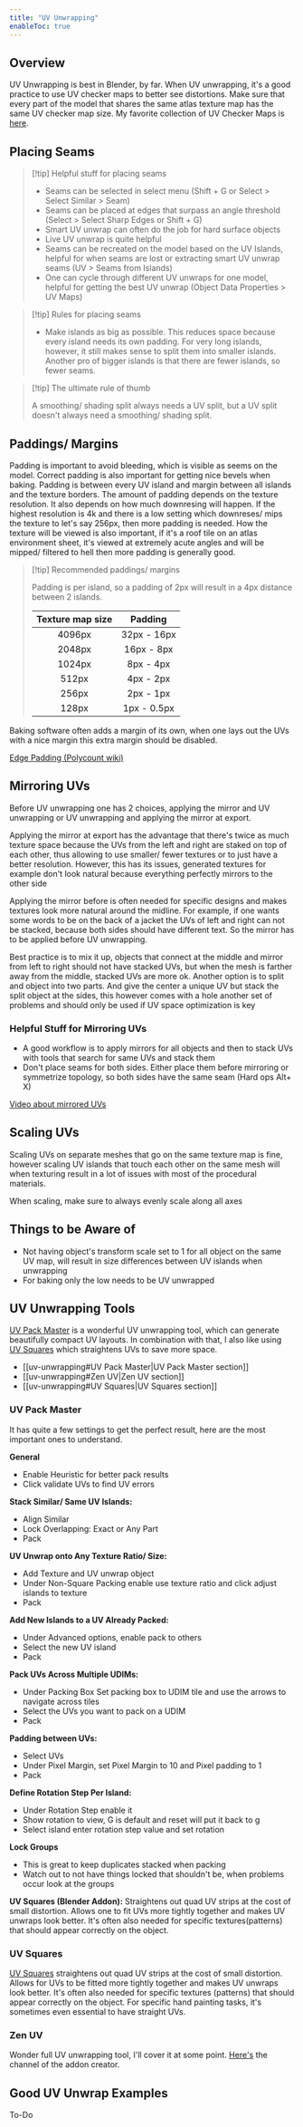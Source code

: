 ```yaml
---
title: "UV Unwrapping"
enableToc: true
---
```

## Overview
UV Unwrapping is best in Blender, by far. When UV unwrapping, it's a good practice to use UV checker maps to better see distortions. Make sure that every part of the model that shares the same atlas texture map has the same UV checker map size. My favorite collection of UV Checker Maps is [here](https://polycount.com/discussion/186513/free-checker-pattern-texture).

## Placing Seams
>[!tip] Helpful stuff for placing seams
>
>- Seams can be selected in select menu (Shift + G or Select > Select Similar > Seam)
>- Seams can be placed at edges that surpass an angle threshold (Select > Select Sharp Edges or Shift + G)
>- Smart UV unwrap can often do the job for hard surface objects
>- Live UV unwrap is quite helpful
>- Seams can be recreated on the model based on the UV Islands, helpful for when seams are lost or extracting smart UV unwrap seams (UV > Seams from Islands)
>- One can cycle through different UV unwraps for one model, helpful for getting the best UV unwrap (Object Data Properties > UV Maps)

>[!tip] Rules for placing seams
>
>- Make islands as big as possible. This reduces space because every island needs its own padding. For very long islands, however, it still makes sense to split them into smaller islands. Another pro of bigger islands is that there are fewer islands, so fewer seams.

>[!tip] The ultimate rule of thumb
>
>A smoothing/ shading split always needs a UV split, but a UV split doesn't always need a smoothing/ shading split.

## Paddings/ Margins
Padding is important to avoid bleeding, which is visible as seems on the model. Correct padding is also important for getting nice bevels when baking. Padding is between every UV island and margin between all islands and the texture borders. The amount of padding depends on the texture resolution. It also depends on how much downresing will happen. If the highest resolution is 4k and there is a low setting which downreses/ mips the texture to let's say 256px, then more padding is needed. How the texture will be viewed is also important, if it's a roof tile on an atlas environment sheet, it's viewed at extremely acute angles and will be mipped/ filtered to hell then more padding is generally good.

>[!tip] Recommended paddings/ margins
>
>Padding is per island, so a padding of 2px will result in a 4px distance between 2 islands.
>
>|Texture map size|Padding
>|:-:|:-:
>|4096px|32px - 16px
>|2048px|16px - 8px
>|1024px|8px - 4px
>|512px|4px - 2px
>|256px|2px - 1px
>|128px |1px - 0.5px

Baking software often adds a margin of its own, when one lays out the UVs with a nice margin this extra margin should be disabled.

[Edge Padding (Polycount wiki)](http://wiki.polycount.com/wiki/Edge_padding)

## Mirroring UVs
Before UV unwrapping one has 2 choices, applying the mirror and UV unwrapping or UV unwrapping and applying the mirror at export. 

Applying the mirror at export has the advantage that there's twice as much texture space because the UVs from the left and right are staked on top of each other, thus allowing to use smaller/ fewer textures or to just have a better resolution. However, this has its issues, generated textures for example don't look natural because everything perfectly mirrors to the other side

Applying the mirror before is often needed for specific designs and makes textures look more natural around the midline. For example, if one wants some words to be on the back of a jacket the UVs of left and right can not be stacked, because both sides should have different text. So the mirror has to be applied before UV unwrapping.

Best practice is to mix it up, objects that connect at the middle and mirror from left to right should not have stacked UVs, but when the mesh is farther away from the middle, stacked UVs are more ok. Another option is to split and object into two parts. And give the center a unique UV but stack the split object at the sides, this however comes with a hole another set of problems and should only be used if UV space optimization is key

### Helpful Stuff for Mirroring UVs
- A good workflow is to apply mirrors for all objects and then to stack UVs with tools that search for same UVs and stack them
- Don't place seams for both sides. Either place them before mirroring or symmetrize topology, so both sides have the same seam (Hard ops Alt+ X)

[Video about mirrored UVs](https://www.youtube.com/watch?v=Rmv1Cxb3kb0)

## Scaling UVs
Scaling UVs on separate meshes that go on the same texture map is fine, however scaling UV islands that touch each other on the same mesh will when texturing result in a lot of issues with most of the procedural materials.

When scaling, make sure to always evenly scale along all axes

## Things to be Aware of
- Not having object's transform scale set to 1 for all object on the same UV map, will result in size differences between UV islands when unwrapping
- For baking only the low needs to be UV unwrapped

## UV Unwrapping Tools

[UV Pack Master](https://uvpackmaster.com) is a wonderful UV unwrapping tool, which can generate beautifully compact UV layouts. In combination with that, I also like using [UV Squares](https://blendermarket.com/products/uv-squares) which straightens UVs to save more space.

- [[uv-unwrapping#UV Pack Master|UV Pack Master section]]
- [[uv-unwrapping#Zen UV|Zen UV section]]
- [[uv-unwrapping#UV Squares|UV Squares section]]


### UV Pack Master

It has quite a few settings to get the perfect result, here are the most important ones to understand.

**General**
- Enable Heuristic for better pack results
- Click validate UVs to find UV errors

**Stack Similar/ Same UV Islands:**
- Align Similar
- Lock Overlapping: Exact or Any Part
- Pack

**UV Unwrap onto Any Texture Ratio/ Size:**
- Add Texture and UV unwrap object
- Under Non-Square Packing enable use texture ratio and click adjust islands to texture
- Pack

**Add New Islands to a UV Already Packed:**
- Under Advanced options, enable pack to others
- Select the new UV island
- Pack

**Pack UVs Across Multiple UDIMs:**
- Under Packing Box Set packing box to UDIM tile and use the arrows to navigate across tiles
- Select the UVs you want to pack on a UDIM
- Pack

**Padding between UVs:**
- Select UVs
- Under Pixel Margin, set Pixel Margin to 10 and Pixel padding to 1
- Pack

**Define Rotation Step Per Island:**
- Under Rotation Step enable it
- Show rotation to view, G is default and reset will put it back to g
- Select island enter rotation step value and set rotation

**Lock Groups**
- This is great to keep duplicates stacked when packing
- Watch out to not have things locked that shouldn't be, when problems occur look at the groups

**UV Squares (Blender Addon):**
Straightens out quad UV strips at the cost of small distortion.
Allows one to fit UVs more tightly together and makes UV unwraps look better. It's often also needed for specific textures(patterns) that should appear correctly on the object.

### UV Squares
[UV Squares](https://blendermarket.com/products/uv-squares) straightens out quad UV strips at the cost of small distortion. Allows for UVs to be fitted more tightly together and makes UV unwraps look better. It's often also needed for specific textures (patterns) that should appear correctly on the object. For specific hand painting tasks, it's sometimes even essential to have straight UVs.

### Zen UV
Wonder full UV unwrapping tool, I'll cover it at some point. [Here's](https://www.youtube.com/@SergeyTyapkin/videos) the channel of the addon creator.



## Good UV Unwrap Examples
To-Do